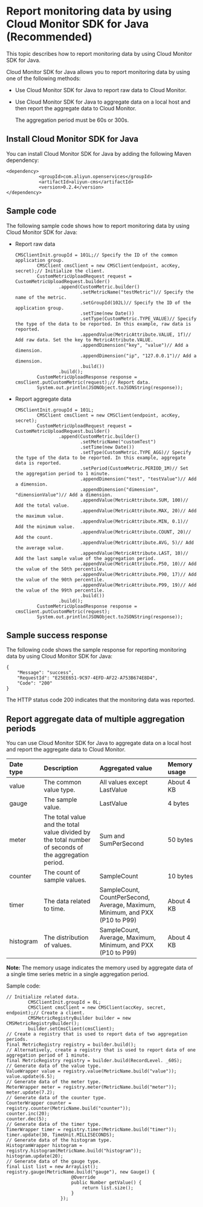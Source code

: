 # Report monitoring data by using Cloud Monitor SDK for Java \(Recommended\)

This topic describes how to report monitoring data by using Cloud Monitor SDK for Java.

Cloud Monitor SDK for Java allows you to report monitoring data by using one of the following methods:

-   Use Cloud Monitor SDK for Java to report raw data to Cloud Monitor.
-   Use Cloud Monitor SDK for Java to aggregate data on a local host and then report the aggregate data to Cloud Monitor.

    The aggregation period must be 60s or 300s.


## Install Cloud Monitor SDK for Java

You can install Cloud Monitor SDK for Java by adding the following Maven dependency:

```
<dependency>
            <groupId>com.aliyun.openservices</groupId>
            <artifactId>aliyun-cms</artifactId>
            <version>0.2.4</version>
</dependency>
```

## Sample code

The following sample code shows how to report monitoring data by using Cloud Monitor SDK for Java:

-   Report raw data

    ```
    CMSClientInit.groupId = 101L;// Specify the ID of the common application group.
            CMSClient cmsClient = new CMSClient(endpoint, accKey, secret);// Initialize the client.
            CustomMetricUploadRequest request = CustomMetricUploadRequest.builder()
                    .append(CustomMetric.builder()
                            .setMetricName("testMetric")// Specify the name of the metric.
                            .setGroupId(102L)// Specify the ID of the application group.
                            .setTime(new Date())
                            .setType(CustomMetric.TYPE_VALUE)// Specify the type of the data to be reported. In this example, raw data is reported.
                            .appendValue(MetricAttribute.VALUE, 1f)// Add raw data. Set the key to MetricAttribute.VALUE.
                            .appendDimension("key", "value")// Add a dimension.
                            .appendDimension("ip", "127.0.0.1")// Add a dimension.
                            .build())
                    .build();
            CustomMetricUploadResponse response = cmsClient.putCustomMetric(request);// Report data.
            System.out.println(JSONObject.toJSONString(response));
    ```

-   Report aggregate data

    ```
    CMSClientInit.groupId = 101L;
            CMSClient cmsClient = new CMSClient(endpoint, accKey, secret);
            CustomMetricUploadRequest request = CustomMetricUploadRequest.builder()
                    .append(CustomMetric.builder()
                            .setMetricName("customTest")
                            .setTime(new Date())
                            .setType(CustomMetric.TYPE_AGG)// Specify the type of the data to be reported. In this example, aggregate data is reported.
                            .setPeriod(CustomMetric.PERIOD_1M)// Set the aggregation period to 1 minute.
                            .appendDimension("test", "testValue")// Add a dimension.
                            .appendDimension("dimension", "dimensionValue")// Add a dimension.
                            .appendValue(MetricAttribute.SUM, 100)// Add the total value.
                            .appendValue(MetricAttribute.MAX, 20)// Add the maximum value.
                            .appendValue(MetricAttribute.MIN, 0.1)// Add the minimum value.
                            .appendValue(MetricAttribute.COUNT, 20)// Add the count.
                            .appendValue(MetricAttribute.AVG, 5)// Add the average value.
                            .appendValue(MetricAttribute.LAST, 10)// Add the last sample value of the aggregation period.
                            .appendValue(MetricAttribute.P50, 10)// Add the value of the 50th percentile.
                            .appendValue(MetricAttribute.P90, 17)// Add the value of the 90th percentile.
                            .appendValue(MetricAttribute.P99, 19)// Add the value of the 99th percentile.
                            .build())
                    .build();
            CustomMetricUploadResponse response = cmsClient.putCustomMetric(request);
            System.out.println(JSONObject.toJSONString(response));
    ```


## Sample success response

The following code shows the sample response for reporting monitoring data by using Cloud Monitor SDK for Java:

```
{
    "Message": "success",
    "RequestId": "E25EE651-9C97-4EFD-AF22-A753B674E8D4",
    "Code": "200"
}
```

The HTTP status code 200 indicates that the monitoring data was reported.

## Report aggregate data of multiple aggregation periods

You can use Cloud Monitor SDK for Java to aggregate data on a local host and report the aggregate data to Cloud Monitor.

|Date type|Description|Aggregated value|Memory usage|
|:--------|:----------|:---------------|:-----------|
|value|The common value type.|All values except LastValue|About 4 KB|
|gauge|The sample value.|LastValue|4 bytes|
|meter|The total value and the total value divided by the total number of seconds of the aggregation period.|Sum and SumPerSecond|50 bytes|
|counter|The count of sample values.|SampleCount|10 bytes|
|timer|The data related to time.|SampleCount, CountPerSecond, Average, Maximum, Minimum, and PXX \(P10 to P99\)|About 4 KB|
|histogram|The distribution of values.|SampleCount, Average, Maximum, Minimum, and PXX \(P10 to P99\)|About 4 KB|

**Note:** The memory usage indicates the memory used by aggregate data of a single time series metric in a single aggregation period.

Sample code:

```
// Initialize related data.
        CMSClientInit.groupId = 0L;
        CMSClient cmsClient = new CMSClient(accKey, secret, endpoint);// Create a client.
        CMSMetricRegistryBuilder builder = new CMSMetricRegistryBuilder();
        builder.setCmsClient(cmsClient);
// Create a registry that is used to report data of two aggregation periods.
final MetricRegistry registry = builder.build();
// Alternatively, create a registry that is used to report data of one aggregation period of 1 minute.
final MetricRegistry registry = builder.build(RecordLevel. _60S);
// Generate data of the value type.
ValueWrapper value = registry.value(MetricName.build("value"));
value.update(6.5);
// Generate data of the meter type.
MeterWrapper meter = registry.meter(MetricName.build("meter"));
meter.update(7.2);
// Generate data of the counter type.
CounterWrapper counter = registry.counter(MetricName.build("counter"));
counter.inc(20);
counter.dec(5);
// Generate data of the timer type.
TimerWrapper timer = registry.timer(MetricName.build("timer"));
timer.update(30, TimeUnit.MILLISECONDS);
// Generate data of the histogram type.
HistogramWrapper histogram = registry.histogram(MetricName.build("histogram"));
histogram.update(20);
// Generate data of the gauge type.
final List list = new ArrayList();
registry.gauge(MetricName.build("gauge"), new Gauge() {
                        @Override
                        public Number getValue() {
                            return list.size();
                        }
                    });
```

